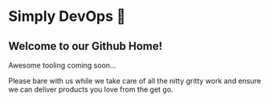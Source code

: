# Simply DevOps :rocket:
## Welcome to our Github Home!

Awesome tooling coming soon... 

Please bare with us while we take care of all the nitty gritty work and ensure we can deliver products you love from the get go.